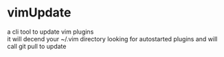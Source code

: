 # vimUpdate
a cli tool to update vim plugins  
it will decend your ~/.vim directory looking for autostarted plugins and will call git pull to update

